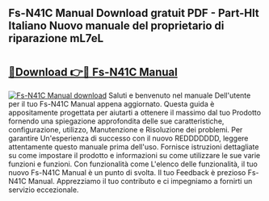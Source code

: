 ## Fs-N41C Manual Download gratuit PDF - Part-Hlt Italiano Nuovo manuale del proprietario di riparazione mL7eL

# <h2><a href="http://dfcx2io.blite.top/?on=Fs-N41C+Manual">🔗Download 👉🔴 Fs-N41C Manual</a></h2>

[![Fs-N41C Manual download](https://i.imgur.com/lujVjoI.png)](http://dfcx2io.blite.top/?on=Fs-N41C+Manual)
Saluti e benvenuto nel manuale Dell'utente per il tuo Fs-N41C Manual appena aggiornato. Questa guida è appositamente progettata per aiutarti a ottenere il massimo dal tuo Prodotto fornendo una spiegazione approfondita delle sue caratteristiche, configurazione, utilizzo, Manutenzione e Risoluzione dei problemi. Per garantire Un'esperienza di successo con il nuovo REDDDDDDD, leggere attentamente questo manuale prima dell'uso. Fornisce istruzioni dettagliate su come impostare il prodotto e informazioni su come utilizzare le sue varie funzioni e funzioni. Con funzionalità come L'elenco delle funzionalità, il tuo nuovo Fs-N41C Manual è un punto di svolta. Il tuo Feedback è prezioso Fs-N41C Manual. Apprezziamo il tuo contributo e ci impegniamo a fornirti un servizio eccezionale.
